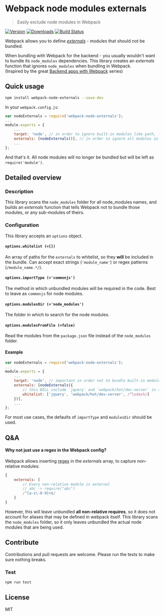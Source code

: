 Webpack node modules externals
==============================
> Easily exclude node modules in Webpack

[![Version](https://img.shields.io/npm/v/webpack-node-externals.svg)](https://www.npmjs.org/package/webpack-node-externals)
[![Downloads](https://img.shields.io/npm/dm/webpack-node-externals.svg)](https://www.npmjs.org/package/webpack-node-externals)
[![Build Status](https://travis-ci.org/liady/webpack-node-externals.svg?branch=master)](https://travis-ci.org/liady/webpack-node-externals)

Webpack allows you to define [*externals*](https://webpack.github.io/docs/configuration.html#externals) - modules that should not be bundled.

When bundling with Webpack for the backend - you usually wouldn't want to bundle its `node_modules` dependencies.
This library creates an *externals* function that ignores `node_modules` when bundling in Webpack.<br/>(Inspired by the great [Backend apps with Webpack](http://jlongster.com/Backend-Apps-with-Webpack--Part-I) series)

## Quick usage
```sh
npm install webpack-node-externals --save-dev
```

In your `webpack.config.js`:
```js
var nodeExternals = require('webpack-node-externals');
...
module.exports = {
    ...
    target: 'node', // in order to ignore built-in modules like path, fs, etc.
    externals: [nodeExternals()], // in order to ignore all modules in node_modules folder
    ...
};
```
And that's it. All node modules will no longer be bundled but will be left as `require('module')`.

## Detailed overview
### Description
This library scans the `node_modules` folder for all node_modules names, and builds an *externals* function that tells Webpack not to bundle those modules, or any sub-modules of theirs.

### Configuration
This library accepts an `options` object.

#### `options.whitelist (=[])`
An array of paths for the `externals` to whitelist, so they **will** be included in the bundle. Can accept exact strings (`'module_name'`) or regex patterns (`/module_name.*/`).

#### `options.importType (='commonjs')`
The method in which unbundled modules will be required in the code. Best to leave as `commonjs` for node modules.

#### `options.modulesDir (='node_modules')`
The folder in which to search for the node modules.

#### `options.modulesFromFile (=false)`
Read the modules from the `package.json` file instead of the `node_modules` folder.

#### Example
```js
var nodeExternals = require('webpack-node-externals');
...
module.exports = {
    ...
    target: 'node', // important in order not to bundle built-in modules like path, fs, etc.
    externals: [nodeExternals({
        // this WILL include `jquery` and `webpack/hot/dev-server` in the bundle, as well as `lodash/*`
        whitelist: ['jquery', 'webpack/hot/dev-server', /^lodash/]
    })],
    ...
};
```
    
For most use cases, the defaults of `importType` and `modulesDir` should be used.

## Q&A
#### Why not just use a regex in the Webpack config?
Webpack allows inserting [regex](https://webpack.github.io/docs/configuration.html#externals) in the *externals* array, to capture non-relative modules:
```js
{
    externals: [
        // Every non-relative module is external
        // abc -> require("abc")
        /^[a-z\-0-9]+$/
    ]
}
```
However, this will leave unbundled **all non-relative requires**, so it does not account for aliases that may be defined in webpack itself.
This library scans the `node_modules` folder, so it only leaves unbundled the actual node modules that are being used.

## Contribute
Contributions and pull requests are welcome. Please run the tests to make sure nothing breaks.
### Test
```sh
npm run test
```

## License
MIT
